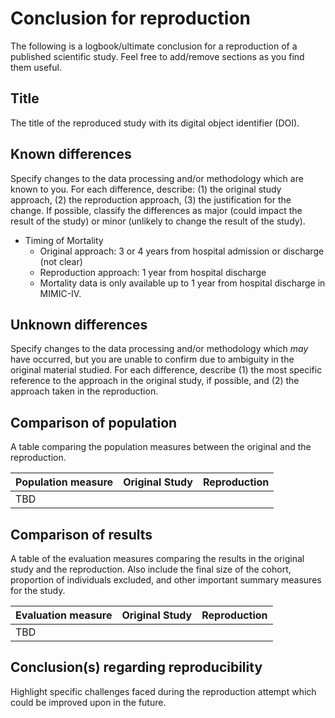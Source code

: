 # Conclusion for reproduction

The following is a logbook/ultimate conclusion for a reproduction of a published scientific study. Feel free to add/remove sections as you find them useful.

## Title

The title of the reproduced study with its digital object identifier (DOI).

## Known differences

Specify changes to the data processing and/or methodology which are known to you. For each difference, describe: (1) the original study approach, (2) the reproduction approach, (3) the justification for the change. If possible, classify the differences as major (could impact the result of the study) or minor (unlikely to change the result of the study).

- Timing of Mortality
    - Original approach: 3 or 4 years from hospital admission or discharge (not clear)
    - Reproduction approach: 1 year from hospital discharge
    - Mortality data is only available up to 1 year from hospital discharge in MIMIC-IV.


## Unknown differences

Specify changes to the data processing and/or methodology which *may* have occurred, but you are unable to confirm due to ambiguity in the original material studied. For each difference, describe (1) the most specific reference to the approach in the original study, if possible, and (2) the approach taken in the reproduction.

## Comparison of population

A table comparing the population measures between the original and the reproduction.

Population measure | Original Study | Reproduction
--- | --- | ---
TBD | | 

## Comparison of results

A table of the evaluation measures comparing the results in the original study and the reproduction. Also include the final size of the cohort, proportion of individuals excluded, and other important summary measures for the study.

Evaluation measure | Original Study | Reproduction
--- | --- | ---
TBD | | 

## Conclusion(s) regarding reproducibility

Highlight specific challenges faced during the reproduction attempt which could be improved upon in the future.